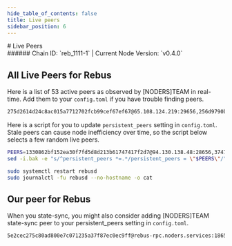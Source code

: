 ```yaml
---
hide_table_of_contents: false
title: Live peers
sidebar_position: 6
---
```


<div class="h1-with-icon icon-rebus">
# Live Peers
</div>
###### Chain ID: `reb_1111-1` | Current Node Version: `v0.4.0`

## All Live Peers for Rebus
Here is a list of 53 active peers as observed by [NODERS]TEAM in real-time. Add them to your `config.toml` if you have trouble finding peers.

```bash
275d2614d24c8ac015a7712702fcb99cef67ef67@65.108.124.219:29656,256d9790bf186f5a275790f7fe01e1b8800dcaaf@65.21.88.78:26656,9c48280114e00f3105697ec8fd7254d63c91e41d@65.21.95.15:33656,c88a9a3d3a41a164f8c1537514665e77ea0b54ac@2a01:26656,3cc5fb5f6140ac4e57dfc80940c8a06daa299c89@51.77.195.46:26656,4e3e545e85000045ef44905ab683a5db6f87cdbe@88.198.32.17:37656,2f6b34ad97c4827dace87436f0299cf89fe0c056@136.243.95.80:46656,7ee74ea68e350fc5214657255cba5e339bb30c2a@138.201.127.91:26674,66da16370c56bd1951ab85699132cde8249822b1@142.132.199.236:19656,aa2bcec06feee1d79cd00a54c0b7b685895cae6b@49.12.246.204:24656,89757803f40da51678451735445ad40d5b15e059@169.155.44.106:26656,23e76540bea9b6851b92e280d7e0c123a0d49521@142.132.148.140:30546,0729cdfe08c76700b8183a0e523dc74e78869c6a@89.163.225.99:26656,c5fb607569893b3e2a586b62623a1e2e3f9f52a0@188.165.24.24:26656,3747b20ecfd773431ccfe5d0bccbe41203fff27d@149.56.240.7:26656,d7426223294b9eafd9fe867cae2ffefdee7b9695@54.39.96.230:26656,b1dcbb37514fbe215be54079e71aa39dac7fd0ae@64.5.123.203:26656,d28516746773bfaeca4efa5537c0bf5990b8828e@141.95.145.41:26656,ade59f28832001a2a4a64430c8ecaab16ce70c11@178.18.243.67:26656,b212d5740b2e11e54f56b072dc13b6134650cfb5@169.155.168.16:26656,8c9eb6f7711fc5e42e62e01559d167b202348e44@185.213.25.182:26656,7f700cd5366b83641d075f47d834a40bae1fac5b@65.108.6.121:26656,0acb7a3ff7df5abe84ffa83681a14509a8aac41e@167.86.115.183:13656,5a13200e67f6cb5385d9d8f8c68a7b5e62f8cd54@37.252.184.227:26656,c126eed9cfede7802d78f570fec8175835309a73@81.56.211.24:26656,b6c7a2fbace38debd039deddb8289e525a623074@65.109.92.241:40106,6f5918871d6ea634fd2329e029c220c4b9447a40@213.170.135.20:26356,6ac55af662061d3669d7c70961a8fd87ba2f2075@83.171.249.129:26656,5c218ed86de58b0dc36891a6b3cbc3b4a29504f8@178.33.161.116:26656,02d9c4ef53d97efa263dec68e4f3daa9bfac1322@207.231.104.10:33656,237bfc05da5f8cabee00f148995333f37186d232@185.215.166.130:26656,b46a6e73dd0546e6481a89ed632ec26bd6f39738@65.109.80.158:12656,4f2518e1b19c286d4a67282357b0aa86be65fa01@65.109.109.225:28656,2b7c68e1099e0a9dc10de0fc902923294018d048@141.94.193.28:54556,29aa140f29bcf31d5c5ef454e3923bace3446a87@65.21.236.162:26656,ff7621be29e39e9fdf07f2501e1a217201ca29ee@213.239.207.175:39656,942a88a790479d9d11c15a292a5a63f915c63107@65.108.66.174:26656,ca857f27072045eb6504ef49cb9b27e8b9f8e750@167.235.130.150:26656,89ded0a3987d22e46b756fead439e2a4d25f23cb@185.144.99.30:26656,4a4d2e7070e05ad6c13628d2f191d96172659452@65.109.65.210:40656,16fbea34b62fea682ae3b72e9e54a85ef444965b@46.4.55.46:22656,c14f5aaca871eb5376ac45c939b72a2a16181a8b@192.64.83.226:26656,b62c380bca313e0be166fe64f1acc5d904171055@65.109.86.84:28656,760a7c08cc86693ac762ac2d7a8c77e85bc16797@207.180.236.78:26656,ca677caf35271a0067259547baf344fae38889f6@78.46.37.55:21656,0feefb5d483c07787d19ad907fa4fc6dcd70b6ca@65.108.141.109:58656,1330862bf152ea30f7fd5d8d213b61747417f2d7@94.130.138.48:28656,0729b2bb26c6bc8f5892cc3c298b58616523dc31@146.59.47.210:26656,07b84cf4b47a2e5ad251267716fe05bcf30330cd@65.21.170.3:29656,2e172acdf9efa0ad37fffca718288b7a6ea1d851@45.84.138.149:26656,17779ded6b3dc2f31d6c6f40cc6f07d802753ba7@78.47.153.128:26656,ab6a4ae2857ac05fa8f45b03871fa3945193fc61@46.4.81.204:35656,ea1b0e93a2feba59794aebe3008d4915d8b2b514@167.86.91.77:10656
```

Here is a script for you to update `persistent_peers` setting in `config.toml`. Stale peers can cause node inefficiency over time, so the script below selects a few random live peers.

```bash
PEERS=1330862bf152ea30f7fd5d8d213b61747417f2d7@94.130.138.48:28656,3747b20ecfd773431ccfe5d0bccbe41203fff27d@149.56.240.7:26656,7f700cd5366b83641d075f47d834a40bae1fac5b@65.108.6.121:26656,4f2518e1b19c286d4a67282357b0aa86be65fa01@65.109.109.225:28656,b1dcbb37514fbe215be54079e71aa39dac7fd0ae@64.5.123.203:26656
sed -i.bak -e "s/^persistent_peers *=.*/persistent_peers = \"$PEERS\"/" ~/.rebusd/config/config.toml

sudo systemctl restart rebusd
sudo journalctl -fu rebusd --no-hostname -o cat
```

## Our peer for Rebus
When you state-sync, you might also consider adding [NODERS]TEAM state-sync peer to your persistent_peers setting in `config.toml`.

```bash
5e2cec275c80ad800e7c071235a37f87ec0ec9ff@rebus-rpc.noders.services:18656
```
